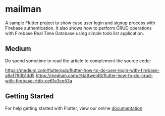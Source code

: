 # mailman

A sample Flutter project to show case user login and signup process with Firebase authentication. 
It also shows how to perform CRUD operations with Firebase Real Time Database using simple todo list application.

## Medium
Do spend sometime to read the article to complement the source code:

https://medium.com/flutterpub/flutter-how-to-do-user-login-with-firebase-a6af760b14d5
https://medium.com/@tattwei46/flutter-how-to-do-crud-with-firebase-rtdb-ce61e3ce53a

## Getting Started

For help getting started with Flutter, view our online
[documentation](https://flutter.io/).
